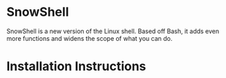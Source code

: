 # SnowShell
SnowShell is a new version of the Linux shell. Based off Bash, it adds even more functions and widens the scope of what you can do.

# Installation Instructions
